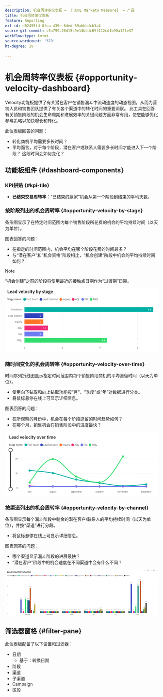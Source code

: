 ```yaml
---
description: 机会周转率仪表板 —  [!DNL Marketo Measure]  — 产品
title: 机会周转率仪表板
feature: Reporting
exl-id: d02455fd-8fca-435e-8ded-69abbbdcb3a4
source-git-commit: c5a799c20d15c9e14bbdc69f422cd1b90a121e37
workflow-type: tm+mt
source-wordcount: '379'
ht-degree: 1%

---
```


# 机会周转率仪表板 {#opportunity-velocity-dashboard}

Velocity功能板提供了有关潜在客户在销售漏斗中流动速度的动态视图，从而为营销人员和销售团队提供了有关各个渠道中的转化时间的重要洞察。 此工具在回答有关销售阶段的机会生命周期和进展效率的关键问题方面非常有用，使您能够优化参与策略以加快增长和转化。

此仪表板回答的问题：

* 转化商机平均需要多长时间？
* 平均而言，对于每个阶段，潜在客户或联系人需要多长时间才能进入下一个阶段？ 这段时间会如何变化？

## 功能板组件 {#dashboard-components}

### KPI拼贴 {#kpi-tile}

* **已结束交易周转率**：“已结束的赢家”机会从第一个阶段到结束的平均天数。

### 按阶段列出的机会周转率 {#opportunity-velocity-by-stage}

条形图显示了在特定时间范围内每个销售阶段所花费的机会的平均持续时间（以天为单位）。

图表回答的问题：

* 在指定的时间范围内，机会平均在哪个阶段花费的时间最多？
* 与“潜在客户”和“机会资格”阶段相比，“机会创建”阶段中机会的平均持续时间如何？

>[!NOTE]
>
>“机会创建”之前的阶段将使用最近的接触点日期作为“过渡期”日期。

![](assets/lead-velocity-dashboard-1.png)

### 随时间变化的机会周转率 {#opportunity-velocity-over-time}

时间序列折线图显示指定时间范围内每个销售阶段商机的平均逗留时间（以天为单位）。

* 使用向下钻取和向上钻取功能按“月”、“季度”或“年”对数据进行分类。
* 将鼠标悬停在线上可显示详细信息。

图表回答的问题：

* 在所观察的月份中，机会在每个阶段逗留的时间趋势如何？
* 在哪个月，销售机会在销售阶段中的进度最快？

![](assets/lead-velocity-dashboard-2.png)

### 按渠道列出的机会周转率 {#opportunity-velocity-by-channel}

条形图显示每个漏斗阶段中剩余的潜在客户/联系人的平均持续时间（以天为单位），并按“渠道”进行分段。

* 将鼠标悬停在线上可显示详细信息。

图表回答的问题：

* 哪个渠道显示漏斗阶段的进展最快？
* “潜在客户”阶段中的机会速度在不同渠道中会有什么不同？

![](assets/lead-velocity-dashboard-3.png)

## 筛选器窗格 {#filter-pane}

此仪表板配备了以下设置和过滤器：

* 日期
   * 基于：转换日期
* 阶段
* 渠道
* 子渠道
* Campaign
* 区段
